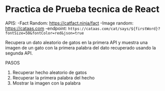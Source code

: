 # Practica de Prueba tecnica de React

APIS:
-Fact Random: https://catfact.ninja/fact
-Image random: https://cataas.com
    -endpoint: `https://cataas.com/cat/says/${firstWord}?fontSize=50&fontColor=red&json=true`

Recupera un dato aleatorio de gatos en la primera API y muestra una imagen de un gato
con la primera palabra del dato recuperado usando la segunda API.

PASOS
1. Recuperar hecho aleatorio de gatos
2. Recuperar la primera palabra del hecho
3. Mostrar la imagen con la palabra